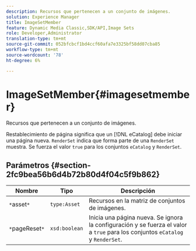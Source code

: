 ```yaml
---
description: Recursos que pertenecen a un conjunto de imágenes.
solution: Experience Manager
title: ImageSetMember
feature: Dynamic Media Classic,SDK/API,Image Sets
role: Developer,Administrator
translation-type: tm+mt
source-git-commit: 052bfcbcf1bd4ccf60afa7e3325bf58dd07cba85
workflow-type: tm+mt
source-wordcount: '78'
ht-degree: 6%

---
```



# ImageSetMember{#imagesetmember}

Recursos que pertenecen a un conjunto de imágenes.

Restablecimiento de página significa que un [!DNL eCatalog] debe iniciar una página nueva. `RenderSet` indica que forma parte de una  `RenderSet` muestra. Se fuerza el valor `true` para los conjuntos `eCatalog` y `RenderSet`.

## Parámetros {#section-2fc9bea56b6d4b72b80d4f04c5f9b862}

| Nombre | Tipo | Descripción |
|---|---|---|
| `*`asset`*` | `type:Asset` | Recursos en la matriz de conjuntos de imágenes. |
| `*`pageReset`*` | `xsd:boolean` | Inicia una página nueva. Se ignora la configuración y se fuerza el valor a `true` para los conjuntos `eCatalog` y `RenderSet`. |

